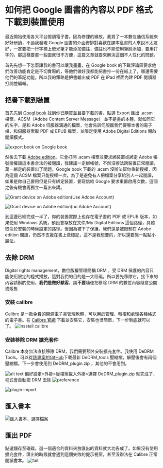 # 如何把 Google 圖書的內容以 PDF 格式下載到裝置使用

最近開始使用各大平台閱讀電子書，因為修課的緣故，我買了一本數位通信系統來好好研讀，不過我發現 Google 圖書的介面安排對喜歡在課本亂畫的人來說不太友好，一定要把一行字標上螢光筆才能添加備註，備註也不能使用筆跡添加，要用打字的，那這樣要畫一些圖就很不方便，這篇文章就要來解決這個不人性化的問題。

首先先想一下怎麼讓我的書可以讓我畫畫，在 Google book 的下載評論區要求他們改善功能肯定是不切實際的，等他們做好我都能把書抄一份在紙上了，哪還需要他們的筆記功能，所以我的策略是把書輸出成 PDF 在 iPad 裡面內建 PDF 閱讀器打開並編輯。

## 把書下載到裝置 

首先先到 [Googl book](https://play.google.com/books) 找到你已購買並且要下載的書，點選 Export 匯出 .acsm 檔案。ACSM（Adob​​e Content Server Message） 並不是書的本體，就如同它的名字，是和 Adobe 伺服器溝通的檔案，他會告訴伺服器我們要哪本書的電子檔、和伺服器索取 PDF 或 EPUB 檔案，並限定使用 Adobe Digital Editions 開啟閱讀模式。


![export book on Google book](./1-export-book.webp)

然後去下載 [Adobe edition](https://www.adobe.com/tw/solutions/ebook/digital-editions/download.html)。它會打開 .acsm 檔案並要求綁裝置或綁定 Adobe 帳號授權讓這本書合法的被閱讀，我建議一定綁帳號，不然沒辦法跨裝置正常閱讀，萬一綁定的裝置出了問題，Google book 下載的 .acsm 沒辦法幫你重新授權，因為這個 ACSM 檔案只能授權一次，為了是避免有人把檔案分享給別人一起閱讀，如果是你自己要用但是只有綁定裝置，要寫信給 Google 要求重置啟用次數，這個之後有機會再獨立一篇出來講。

![Grant device on Adobe edition(Use Adobe Account)](./2-grant-device.webp)

![Grant device on Adobe edition(no Adobe Account)](./3-grant-no-Account.webp)


到這邊已經完成一半了，你的裝置實際上也存在電子書的 PDF 或 EPUB 版本，如果使用 Windows 系統，預設會存放在文件/My Digital Editions 這個路徑，具體取決於安裝的時候設定的路徑。但因為被下了保護，我們還是被限制在 Adobe edition 閱讀，仍然不支援在書上做標記，這不是我想要的，所以還要施一點點小魔法。

## 去除 DRM
Digital rights management，數位版權管理簡稱 DRM ，受 DRM 保護的內容只能使用限定的程式播放，這對我們的目的是一大阻礙，所以要先移除它，接下來的內容請斟酌使用，**我們是做好駭客**，請**不要**隨便把移除 DRM 的數位內容隨意公開或販售

### 安裝 calibre
Calibre 是一款免費的開源電子書管理軟體，可以用於管理、轉檔和處理各種格式的電子書。在 [Calibre 官網](https://calibre-ebook.com/zh_TW/download) 下載並安裝它，安裝也很簡單，下一步到底就可以了。
![insstall calibre](./4-calibre.webp)

### 安裝移除 DRM 擴充套件
Calibre 本身無法直接移除 DRM，我們需要額外安裝擴充套件。我使用 DeDRM Tools。可以從[該專案的GitHub](https://github.com/noDRM/DeDRM_tools/releases)下載最新 DeDRM_tools 壓縮檔，解壓後會有兩個壓縮檔，下一步會使用到 DeDRM_plugin.zip ，其他的不會用到。

![alt text](image.webp)
偏好設定>外掛>從檔案載入外掛>選擇 DeDRM_plugin.zip 就完成了，程式會自動把 DRM 去除
![preference](./6-preference.webp)

![plugin import](./7-plugin.webp)


## 匯入書本
![匯入書本，選擇檔案](./8-import-book.webp)

## 匯出 PDF
點選儲存至磁碟。選一個適合的資料夾放匯出的資料就大功告成了。如果沒有使用擴充套件，匯出的時候就會遇到這個失敗的提示視窗，甚至沒辦法在 Calibre 正常閱讀書本。
![fail](./9-fail.webp)